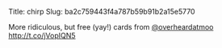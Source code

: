 Title: chirp
Slug: ba2c759443f4a787b59b91b2a15e5770

More ridiculous, but free (yay!) cards from <a href="http://twitter.com/overheardatmoo">@overheardatmoo</a> <a href="http://t.co/jVopIQN5">http://t.co/jVopIQN5</a>
